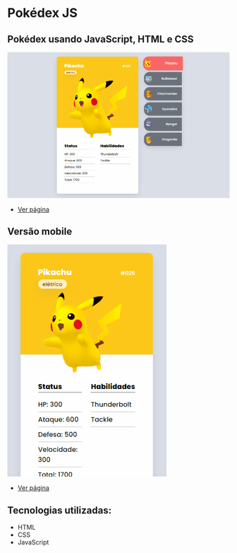 # Pokédex JS
## Pokédex usando JavaScript, HTML e CSS

[<img src="src/img/desktop.gif" alt="Versão desktop">](https://kellysondias.github.io/pokedex/)

- <a href="https://kellysondias.github.io/pokedex/">Ver página</a>

## Versão mobile

[<img src="src/img/mobile.gif" alt="Versão mobile">](https://kellysondias.github.io/pokedex/)

- <a href="https://kellysondias.github.io/pokedex/">Ver página</a>

## Tecnologias utilizadas:
- HTML
- CSS
- JavaScript
